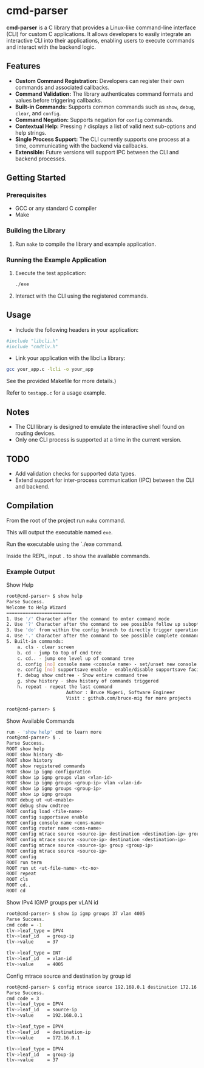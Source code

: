 # cmd-parser

**cmd-parser** is a C library that provides a Linux-like command-line interface (CLI) for custom C applications. It allows developers to easily integrate an interactive CLI into their applications, enabling users to execute commands and interact with the backend logic.

## Features

- **Custom Command Registration:** Developers can register their own commands and associated callbacks.
- **Command Validation:** The library authenticates command formats and values before triggering callbacks.
- **Built-in Commands:** Supports common commands such as `show`, `debug`, `clear`, and `config`.
- **Command Negation:** Supports negation for `config` commands.
- **Contextual Help:** Pressing `?` displays a list of valid next sub-options and help strings.
- **Single Process Support:** The CLI currently supports one process at a time, communicating with the backend via callbacks.
- **Extensible:** Future versions will support IPC between the CLI and backend processes.

## Getting Started

### Prerequisites

- GCC or any standard C compiler
- Make

### Building the Library

1. Run `make` to compile the library and example application.

### Running the Example Application

1. Execute the test application:
   ```sh
   ./exe
   ```

2. Interact with the CLI using the registered commands.

## Usage
- Include the following headers in your application:

```bash
#include "libcli.h"
#include "cmdtlv.h"
```
- Link your application with the libcli.a library:

```bash
gcc your_app.c -lcli -o your_app
```

See the provided Makefile for more details.)

Refer to `testapp.c` for a usage example.

## Notes
- The CLI library is designed to emulate the interactive shell found on routing devices.
- Only one CLI process is supported at a time in the current version.


## TODO
- Add validation checks for supported data types.
- Extend support for inter-process communication (IPC) between the CLI and backend.

<!-- For more detailed documentation, see the LinuxLikeCommandLineInterface.docx file included with the source code. -->


## Compilation

From the root of the project run `make` command.  

This will output the executable named `exe`.  

Run the executable using the `./exe  command.  

Inside the REPL, input `.` to show the available commands.

### Example Output 

Show Help

```bash
root@cmd-parser> $ show help
Parse Success.
Welcome to Help Wizard
========================
1. Use '/' Character after the command to enter command mode
2. Use '?' Character after the command to see possible follow up suboptions
3. Use 'do' from within the config branch to directly trigger operational commands
4. Use '.' Character after the command to see possible complete command completions
5. Built-in commands:
    a. cls - clear screen
    b. cd - jump to top of cmd tree
    c. cd.. - jump one level up of command tree
    d. config [no] console name <console name> - set/unset new console name
    e. config [no] supportsave enable - enable/disable supportsave facility
    f. debug show cmdtree - Show entire command tree
    g. show history - show history of commands triggered
    h. repeat - repeat the last command
                      Author : Bruce Migeri, Software Engineer
                      Visit : github.com/bruce-mig for more projects

root@cmd-parser> $
```

Show Available Commands

```bash
run - 'show help' cmd to learn more
root@cmd-parser> $ .
Parse Success.
ROOT show help
ROOT show history <N>
ROOT show history
ROOT show registered commands
ROOT show ip igmp configuration
ROOT show ip igmp groups vlan <vlan-id>
ROOT show ip igmp groups <group-ip> vlan <vlan-id>
ROOT show ip igmp groups <group-ip>
ROOT show ip igmp groups
ROOT debug ut <ut-enable>
ROOT debug show cmdtree
ROOT config load <file-name>
ROOT config supportsave enable
ROOT config console name <cons-name>
ROOT config router name <cons-name>
ROOT config mtrace source <source-ip> destination <destination-ip> group <group-ip>
ROOT config mtrace source <source-ip> destination <destination-ip>
ROOT config mtrace source <source-ip> group <group-ip>
ROOT config mtrace source <source-ip>
ROOT config
ROOT run term
ROOT run ut <ut-file-name> <tc-no>
ROOT repeat
ROOT cls
ROOT cd..
ROOT cd
```

Show IPv4 IGMP groups per vLAN id

```bash
root@cmd-parser> $ show ip igmp groups 37 vlan 4005
Parse Success.
cmd code = -1
tlv->leaf_type = IPV4
tlv->leaf_id   = group-ip
tlv->value     = 37

tlv->leaf_type = INT
tlv->leaf_id   = vlan-id
tlv->value     = 4005
```

Config mtrace source and destination by group id


```bash
root@cmd-parser> $ config mtrace source 192.168.0.1 destination 172.16.0.1 group 37
Parse Success.
cmd code = 3
tlv->leaf_type = IPV4
tlv->leaf_id   = source-ip
tlv->value     = 192.168.0.1

tlv->leaf_type = IPV4
tlv->leaf_id   = destination-ip
tlv->value     = 172.16.0.1

tlv->leaf_type = IPV4
tlv->leaf_id   = group-ip
tlv->value     = 37
```


<!-- Copy the main*.c files up one directory level.

```bash
# Compile main*.c files
gcc -g -c main1.c -o main1.o

# Linking with libcli to create executable
gcc -g main1.o -o main1.exe -L ./cmd-parser/ -lcli
```

The first command compiles the `main1.c`to create object file `main1.o`. `–I` option tells compiler where to find header files included in `main1.c`.  
The second command links our project with libcli library and create final executable – `main1.exe`. You can run this executable and play around the same default commands implemented. Also, use show help to get yourself familiar with the CLI. Try out `“?”, “.”, “/”` features.  -->

<!-- See the figure below. -->
<!-- ![main1](static/image.png) -->